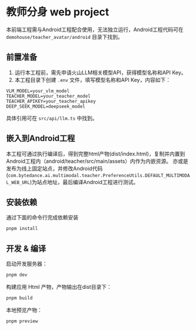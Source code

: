 # 教师分身 web project

本前端工程需与Android工程配合使用，无法独立运行，Android工程代码可在 `demohouse/teacher_avatar/android` 目录下找到。

## 前置准备

1. 运行本工程前，需先申请火山LLM相关模型API，获得模型名称和API Key。
2. 本工程目录下创建 `.env` 文件，填写模型名称和API Key，内容如下：

```
VLM_MODEL=your_vlm_model
TEACHER_MODEL=your_teacher_model
TEACHER_APIKEY=your_teacher_apikey
DEEP_SEEK_MODEL=deepseek_model
```

具体引用可在 `src/api/llm.ts` 中找到。

## 嵌入到Android工程

本工程可通过执行编译后，得到完整html产物(dist/index.html)，复制并内置到Android工程内（android/teacher/src/main/assets）内作为内嵌资源。
亦或是发布为线上固定站点，并修改Android代码(`com.bytedance.ai.multimodal.teacher.PreferenceUtils.DEFAULT_MULTIMODAL_WEB_URL`)为站点地址，最后编译Android工程进行测试。

## 安装依赖

通过下面的命令行完成依赖安装

```bash
pnpm install
```

## 开发 & 编译

启动开发服务器：

```bash
pnpm dev
```

构建应用 Html 产物，产物输出在dist目录下：

```bash
pnpm build
```

本地预览产物：

```bash
pnpm preview
```